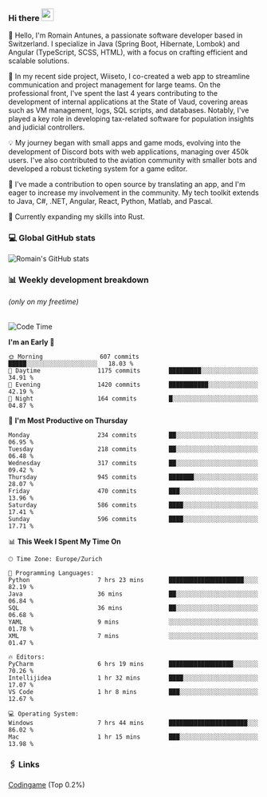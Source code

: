 ### Hi there <img src="https://media.giphy.com/media/hvRJCLFzcasrR4ia7z/giphy.gif" width="25px" height="25px">

👋 Hello, I'm Romain Antunes, a passionate software developer based in Switzerland. I specialize in Java (Spring Boot, Hibernate, Lombok) and Angular (TypeScript, SCSS, HTML), with a focus on crafting efficient and scalable solutions.

🚀 In my recent side project, Wiiseto, I co-created a web app to streamline communication and project management for large teams. On the professional front, I've spent the last 4 years contributing to the development of internal applications at the State of Vaud, covering areas such as VM management, logs, SQL scripts, and databases. Notably, I've played a key role in developing tax-related software for population insights and judicial controllers.

💡 My journey began with small apps and game mods, evolving into the development of Discord bots with web applications, managing over 450k users. I've also contributed to the aviation community with smaller bots and developed a robust ticketing system for a game editor.

🤝 I've made a contribution to open source by translating an app, and I'm eager to increase my involvement in the community. My tech toolkit extends to Java, C#, .NET, Angular, React, Python, Matlab, and Pascal.

🌱 Currently expanding my skills into Rust.


### 💻 Global GitHub stats
![Romain's GitHub stats](https://github-readme-streak-stats.herokuapp.com/?user=romainantunes&theme=dark)


### 📊 Weekly development breakdown 
###### *(only on my freetime)*

<!--START_SECTION:wakastats-->
![Code Time](http://img.shields.io/badge/Code%20Time-1%2C684%20hrs%2047%20mins-blue)

**I'm an Early 🐤** 

```text
🌞 Morning                607 commits         █████░░░░░░░░░░░░░░░░░░░░   18.03 % 
🌆 Daytime                1175 commits        █████████░░░░░░░░░░░░░░░░   34.91 % 
🌃 Evening                1420 commits        ███████████░░░░░░░░░░░░░░   42.19 % 
🌙 Night                  164 commits         █░░░░░░░░░░░░░░░░░░░░░░░░   04.87 % 
```
📅 **I'm Most Productive on Thursday** 

```text
Monday                   234 commits         ██░░░░░░░░░░░░░░░░░░░░░░░   06.95 % 
Tuesday                  218 commits         ██░░░░░░░░░░░░░░░░░░░░░░░   06.48 % 
Wednesday                317 commits         ██░░░░░░░░░░░░░░░░░░░░░░░   09.42 % 
Thursday                 945 commits         ███████░░░░░░░░░░░░░░░░░░   28.07 % 
Friday                   470 commits         ███░░░░░░░░░░░░░░░░░░░░░░   13.96 % 
Saturday                 586 commits         ████░░░░░░░░░░░░░░░░░░░░░   17.41 % 
Sunday                   596 commits         ████░░░░░░░░░░░░░░░░░░░░░   17.71 % 
```


📊 **This Week I Spent My Time On** 

```text
🕑︎ Time Zone: Europe/Zurich

💬 Programming Languages: 
Python                   7 hrs 23 mins       █████████████████████░░░░   82.19 % 
Java                     36 mins             ██░░░░░░░░░░░░░░░░░░░░░░░   06.84 % 
SQL                      36 mins             ██░░░░░░░░░░░░░░░░░░░░░░░   06.68 % 
YAML                     9 mins              ░░░░░░░░░░░░░░░░░░░░░░░░░   01.78 % 
XML                      7 mins              ░░░░░░░░░░░░░░░░░░░░░░░░░   01.47 % 

🔥 Editors: 
PyCharm                  6 hrs 19 mins       ██████████████████░░░░░░░   70.26 % 
Intellijidea             1 hr 32 mins        ████░░░░░░░░░░░░░░░░░░░░░   17.07 % 
VS Code                  1 hr 8 mins         ███░░░░░░░░░░░░░░░░░░░░░░   12.67 % 

💻 Operating System: 
Windows                  7 hrs 44 mins       ██████████████████████░░░   86.02 % 
Mac                      1 hr 15 mins        ███░░░░░░░░░░░░░░░░░░░░░░   13.98 % 
```


<!--END_SECTION:wakastats-->

### 🖇 Links

[Codingame](https://www.codingame.com/profile/defc3ee5279aecc1bb6114e1f994ea9b3325423) (Top 0.2%)
